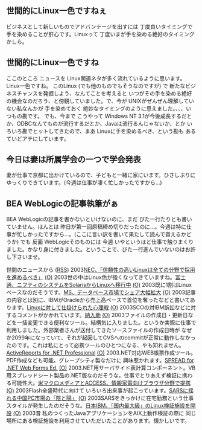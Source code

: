 ## 世間的にLinux一色ですねぇ

ビジネスとして新しいものでアドバンテージを出すには 丁度良いタイミングで手を染めることが肝心です。Linuxって 丁度いまが手を染める絶好のタイミングかしら。






## 世間的にLinux一色ですね


ここのところ ニュースを Linux関連ネタが多く流れているように思います。Linux一色ですね。
このLinux (でも他のものでもそうなのですが) で 新たなビジネスチャンスを発掘しよう、なんてことを考えると
いつがその手を染める絶好の機会なのだろう、と傍観していました。で、今が
UNIXがぜんぜん理解していない私なんかが 手を染めておく 絶妙なタイミングのように思えました。、、、いつもの勘です。
でも、今まで こうやって Windows NT 3.1が今後成長するだとか、ODBCなんてものが流行するだとか、Javaは流行るんじゃないか、とか
いろいろ勘でヒットしてきたので、まあ Linuxに手を染めるべき、という勘も
あるていどアテにしています。

## 今日は妻は所属学会の一つで学会発表


妻が仕事で京都に出かけているので、子どもと一緒に家にいます。ひさしぶりにゆっくりできています。(今週は仕事が凄く忙しかったですから…)

## BEA WebLogicの記事執筆がぁ


BEA WebLogicの記事を書かないといけないのに、まだ びた一行たりとも書いていません。ほんとは
昨日が第一回原稿締め切りだったのに…。今週は特に仕事が忙しかったですから…。(ここに言い訳を書いて果たして読んで貰えるかどうか)
でも 反面 WebLogicそのものには 今週 いやというほど仕事で触りまくりました。かなり身に付きました。ということで、びた一行進んでいないのはお許し下さいませ。



世間のニュースから ([RSS](ig030524-news.xml)) 2003[NEC、「信頼性の高いLinuxは全ての分野で採用を進めるべき」](http://japan.cnet.com/news/ent/story/0,2000047623,20054523,00.htm) [(O)](http://japan.cnet.com/news/ent/story/0,2000047623,20054523,00.htm) 2003世の中はLinux色が強くなってきていますね。[富士通、ニフティのシステムをSolarisからLinuxへ移行中](http://japan.cnet.com/news/ent/story/0,2000047623,20054522,00.htm) [(O)](http://japan.cnet.com/news/ent/story/0,2000047623,20054522,00.htm) 2003既に1割はLinuxベースなのだそうです。[MS、データベース市場でシェア大幅拡大](http://www.zdnet.co.jp/news/0305/22/nebt_09.html) [(O)](http://www.zdnet.co.jp/news/0305/22/nebt_09.html) 2003記事の内容とは別に、IBMがOracleから売上高ベースで首位を奪ったなどと書いてあります。[Linuxに対して仕掛けられた心理戦](http://japan.cnet.com/news/pers/story/0,2000047682,20054524,00.htm) [(O)](http://japan.cnet.com/news/pers/story/0,2000047682,20054524,00.htm) 2003SCOの対IBM訴訟などに対するコメントがかかれています。[納入助](http://www.vector.jp/soft/win95/util/se233359.html) [(O)](http://www.vector.jp/soft/win95/util/se233359.html) 2003ファイルの作成日・更新日などを一括変更できる便利なツール。結構気に入りました。というか実際に仕事で利用しました。外部業者さんが送付してきたソースファイルの作成日時が なぜか2099年になっていて、それが起因してCVSへのcommitが正常に動作しなかったのです。これは私にとって必携ツールのひとつになる、やも知れません。[ActiveReports for .NET Professional](http://www.grapecity.com/japan/support/database/P7_212.htm) [(O)](http://www.grapecity.com/japan/support/database/P7_212.htm) 2003.NET対応WEB帳票作成ツール。PDF作成なども可能。グレープシティ製なだけに 興味惹かれます。[SPREAD for .NET Web Forms Ed.](http://www.grapecity.com/japan/support/database/P7_224.htm) [(O)](http://www.grapecity.com/japan/support/database/P7_224.htm) 2003.NET用サーバサイド表計算コンポーネント。VB用スプレッドシート製品の.NET版なのだそうな。仕事でとりあえず検証に携わる可能性大。[米マクロメディアとACCESS、情報家電向けブラウザ分野で提携](http://japan.cnet.com/news/ent/story/0,2000047623,20054551,00.htm) [(O)](http://japan.cnet.com/news/ent/story/0,2000047623,20054551,00.htm) 2003Flash全盛時代に向けて いろいろ出来事が起こっています。[SARSに揺れる中国PC市場の「陰と陽」](http://japan.cnet.com/news/tech/story/0,2000047674,20054558,00.htm) [(O)](http://japan.cnet.com/news/tech/story/0,2000047674,20054558,00.htm) 2003SARSをきっかけに在宅勤務という仕事スタイルが発生したのだそうな。[日本IBM、「国内最大級」のLinux検証施設を開設](http://japan.cnet.com/news/ent/story/0,2000047623,20054553,00.htm) [(O)](http://japan.cnet.com/news/ent/story/0,2000047623,20054553,00.htm) 2003昔 私のつくったJavaアプリケーションをAIX上動作検証の際に 同じ場所にある検証施設を利用させていただいたことがあります。懐かしいです。